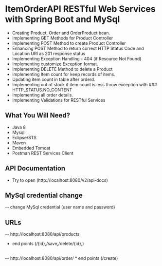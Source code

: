 # ItemOrderAPI RESTful Web Services with Spring Boot and MySql
- Creating Product, Order and OrderProduct bean.
- Implementing GET Methods for Product Controller
- Implementing POST Method to create Product Controller
- Enhancing POST Method to return correct HTTP Status Code and Location URI as 201 response status
- Implementing Exception Handling - 404 (if Resource Not Found)
- Implementing customize Exception format.
- Implementing DELETE Method to delete a Product
- Implementing Item count for keep records of items.
- Updating item count in table after orderd.
- Implementing out of stock if item count is less throw exception with ### HTTP_STATUS.NO_CONTENT
- Implementing all order details.
- Implementing Validations for RESTful Services

## What You Will Need?

- Java 8
- Mysql
- Eclipse/STS
- Maven
- Embedded Tomcat
- Postman REST Services Client

## API Documentation
- Try to open (http://localhost:8080/v2/api-docs)

## MySql credential change
-- change MySql credential (user name and password)

## URLs
-- http://localhost:8080/api/products
  * end points (/{id},/save,/delete/{id},)
  <br />
-- http://localhost:8080/api/order/
  * end points (/create)

